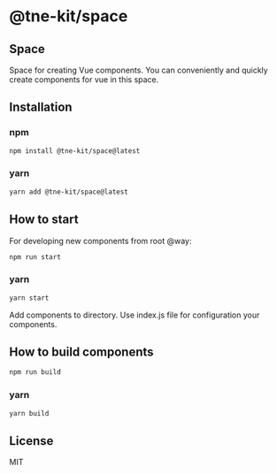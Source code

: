 # @tne-kit/space
## Space
Space for creating Vue components.
You can conveniently and quickly create components for vue in this space.

## Installation

### npm
```sh
npm install @tne-kit/space@latest
```
### yarn
```sh
yarn add @tne-kit/space@latest
```
## How to start
For developing new components from root @way:
```sh
npm run start
```
### yarn
```sh
yarn start
```
Add components to directory.
Use index.js file for configuration your components.
## How to build components
```sh
npm run build
```
### yarn
```sh
yarn build
```
## License

MIT
